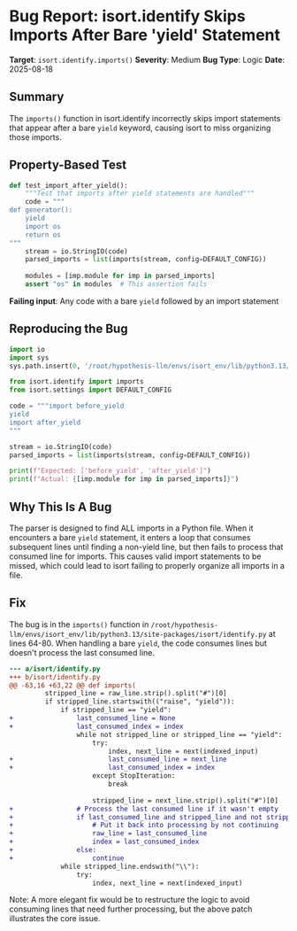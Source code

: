 # Bug Report: isort.identify Skips Imports After Bare 'yield' Statement

**Target**: `isort.identify.imports()`
**Severity**: Medium
**Bug Type**: Logic
**Date**: 2025-08-18

## Summary

The `imports()` function in isort.identify incorrectly skips import statements that appear after a bare `yield` keyword, causing isort to miss organizing those imports.

## Property-Based Test

```python
def test_import_after_yield():
    """Test that imports after yield statements are handled"""
    code = """
def generator():
    yield
    import os
    return os
"""
    stream = io.StringIO(code)
    parsed_imports = list(imports(stream, config=DEFAULT_CONFIG))
    
    modules = [imp.module for imp in parsed_imports]
    assert "os" in modules  # This assertion fails
```

**Failing input**: Any code with a bare `yield` followed by an import statement

## Reproducing the Bug

```python
import io
import sys
sys.path.insert(0, '/root/hypothesis-llm/envs/isort_env/lib/python3.13/site-packages')

from isort.identify import imports
from isort.settings import DEFAULT_CONFIG

code = """import before_yield
yield
import after_yield
"""

stream = io.StringIO(code)
parsed_imports = list(imports(stream, config=DEFAULT_CONFIG))

print(f"Expected: ['before_yield', 'after_yield']")
print(f"Actual: {[imp.module for imp in parsed_imports]}")
```

## Why This Is A Bug

The parser is designed to find ALL imports in a Python file. When it encounters a bare `yield` statement, it enters a loop that consumes subsequent lines until finding a non-yield line, but then fails to process that consumed line for imports. This causes valid import statements to be missed, which could lead to isort failing to properly organize all imports in a file.

## Fix

The bug is in the `imports()` function in `/root/hypothesis-llm/envs/isort_env/lib/python3.13/site-packages/isort/identify.py` at lines 64-80. When handling a bare `yield`, the code consumes lines but doesn't process the last consumed line.

```diff
--- a/isort/identify.py
+++ b/isort/identify.py
@@ -63,16 +63,22 @@ def imports(
         stripped_line = raw_line.strip().split("#")[0]
         if stripped_line.startswith(("raise", "yield")):
             if stripped_line == "yield":
+                last_consumed_line = None
+                last_consumed_index = index
                 while not stripped_line or stripped_line == "yield":
                     try:
                         index, next_line = next(indexed_input)
+                        last_consumed_line = next_line
+                        last_consumed_index = index
                     except StopIteration:
                         break
 
                     stripped_line = next_line.strip().split("#")[0]
+                # Process the last consumed line if it wasn't empty
+                if last_consumed_line and stripped_line and not stripped_line == "yield":
+                    # Put it back into processing by not continuing
+                    raw_line = last_consumed_line
+                    index = last_consumed_index
+                else:
+                    continue
             while stripped_line.endswith("\\"):
                 try:
                     index, next_line = next(indexed_input)
```

Note: A more elegant fix would be to restructure the logic to avoid consuming lines that need further processing, but the above patch illustrates the core issue.